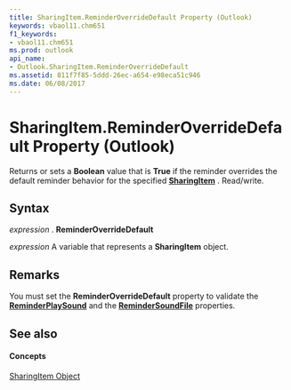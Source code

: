 ```yaml
---
title: SharingItem.ReminderOverrideDefault Property (Outlook)
keywords: vbaol11.chm651
f1_keywords:
- vbaol11.chm651
ms.prod: outlook
api_name:
- Outlook.SharingItem.ReminderOverrideDefault
ms.assetid: 811f7f85-5ddd-26ec-a654-e98eca51c946
ms.date: 06/08/2017
---
```



# SharingItem.ReminderOverrideDefault Property (Outlook)

Returns or sets a **Boolean** value that is **True** if the reminder overrides the default reminder behavior for the specified **[SharingItem](sharingitem-object-outlook.md)** . Read/write.


## Syntax

 _expression_ . **ReminderOverrideDefault**

 _expression_ A variable that represents a **SharingItem** object.


## Remarks

You must set the **ReminderOverrideDefault** property to validate the **[ReminderPlaySound](sharingitem-reminderplaysound-property-outlook.md)** and the **[ReminderSoundFile](sharingitem-remindersoundfile-property-outlook.md)** properties.


## See also


#### Concepts


[SharingItem Object](sharingitem-object-outlook.md)

